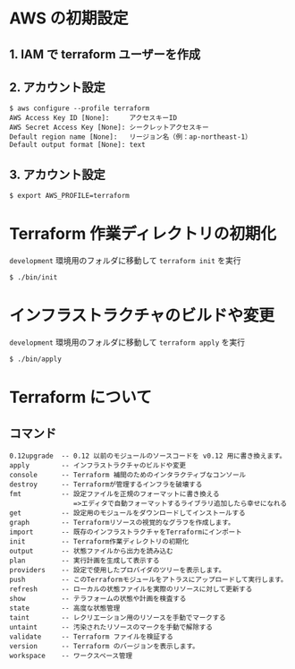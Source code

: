 # AWS の初期設定

## 1. IAM で terraform ユーザーを作成

## 2. アカウント設定

```
$ aws configure --profile terraform
AWS Access Key ID [None]:     アクセスキーID
AWS Secret Access Key [None]: シークレットアクセスキー
Default region name [None]:   リージョン名（例：ap-northeast-1）
Default output format [None]: text
```

## 3. アカウント設定

```
$ export AWS_PROFILE=terraform
```

# Terraform 作業ディレクトリの初期化

`development` 環境用のフォルダに移動して `terraform init` を実行

```
$ ./bin/init
```

# インフラストラクチャのビルドや変更

`development` 環境用のフォルダに移動して `terraform apply` を実行

```
$ ./bin/apply
```

# Terraform について

## コマンド

```
0.12upgrade  -- 0.12 以前のモジュールのソースコードを v0.12 用に書き換えます。
apply        -- インフラストラクチャのビルドや変更
console      -- Terraform 補間のためのインタラクティブなコンソール
destroy      -- Terraformが管理するインフラを破壊する
fmt          -- 設定ファイルを正規のフォーマットに書き換える
                =>エディタで自動フォーマットするライブラリ追加したら幸せになれる
get          -- 設定用のモジュールをダウンロードしてインストールする
graph        -- Terraformリソースの視覚的なグラフを作成します。
import       -- 既存のインフラストラクチャをTerraformにインポート
init         -- Terraform作業ディレクトリの初期化
output       -- 状態ファイルから出力を読み込む
plan         -- 実行計画を生成して表示する
providers    -- 設定で使用したプロバイダのツリーを表示します。
push         -- このTerraformモジュールをアトラスにアップロードして実行します。
refresh      -- ローカルの状態ファイルを実際のリソースに対して更新する
show         -- テラフォームの状態や計画を検査する
state        -- 高度な状態管理
taint        -- レクリエーション用のリソースを手動でマークする
untaint      -- 汚染されたリソースのマークを手動で解除する
validate     -- Terraform ファイルを検証する
version      -- Terraform のバージョンを表示します。
workspace    -- ワークスペース管理
```
